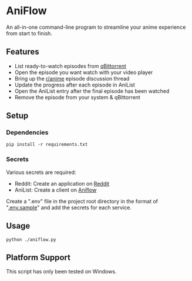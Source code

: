 # AniFlow
An all-in-one command-line program to streamline your anime experience from start to finish.

## Features
* List ready-to-watch episodes from [qBittorrent](https://www.qbittorrent.org/)
* Open the episode you want watch with your video player
* Bring up the [r/anime](https://reddit.com/r/anime/) episode discussion thread
* Update the progress after each episode in AniList
* Open the AniList entry after the final episode has been watched
* Remove the episode from your system & qBittorrent

## Setup
### Dependencies
```console
pip install -r requirements.txt
```

### Secrets
Various secrets are required:
* Reddit: Create an application on [Reddit](https://reddit.com/prefs/apps/)
* AniList: Create a client on [Aniflow](https://anilist.co/settings/developer)

Create a ".env" file in the project root directory in the format of "[.env.sample](.env.sample)" and add the secrets for each service.

## Usage
```console
python ./aniflow.py
```

## Platform Support
This script has only been tested on Windows.

